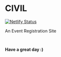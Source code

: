 # CIVIL

[![Netlify Status](https://api.netlify.com/api/v1/badges/76b6dc52-26dc-41ee-bd74-2a5c9fbca13e/deploy-status)](https://app.netlify.com/sites/civilisation/deploys)

An Event Registration Site

<br>

<b>Have a great day :)<b>
